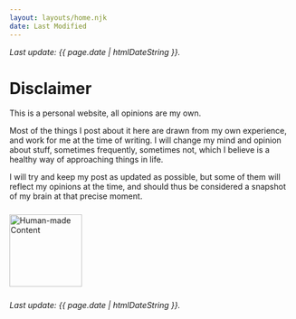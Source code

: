 ```yaml
---
layout: layouts/home.njk
date: Last Modified
---
```


_<p class="small">Last update: {{ page.date | htmlDateString }}.</p>_

# Disclaimer

This is a personal website, all opinions are my own.

Most of the things I post about it here are drawn from my own experience, and work for me at the time of writing. I will change my mind and opinion about stuff, sometimes frequently, sometimes not, which I believe is a healthy way of approaching things in life. 

I will try and keep my post as updated as possible, but some of them will reflect my opinions at the time, and should thus be considered a snapshot of my brain at that precise moment.



<a href="https://nonbot.org/pledged/view/99536763-fcd6-4150-96b6-2203d7ee9b5f" target="_blank">
	<img style="height:128px;margin-top:10px;margin-bottom:10px;" src="https://nonbot.org/images/nonbot_pledged_logo.svg" alt="Human-made Content">
</a>

_<p class="small">Last update: {{ page.date | htmlDateString }}.</p>_